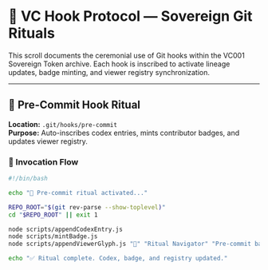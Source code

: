 # 🧙 VC Hook Protocol — Sovereign Git Rituals

This scroll documents the ceremonial use of Git hooks within the VC001 Sovereign Token archive. Each hook is inscribed to activate lineage updates, badge minting, and viewer registry synchronization.

---

## 🔮 Pre-Commit Hook Ritual

**Location:** `.git/hooks/pre-commit`  
**Purpose:** Auto-inscribes codex entries, mints contributor badges, and updates viewer registry.

### 🔧 Invocation Flow

```bash
#!/bin/bash

echo "🔮 Pre-commit ritual activated..."

REPO_ROOT="$(git rev-parse --show-toplevel)"
cd "$REPO_ROOT" || exit 1

node scripts/appendCodexEntry.js
node scripts/mintBadge.js
node scripts/appendViewerGlyph.js "🧭" "Ritual Navigator" "Pre-commit badge + codex sync" ".git/hooks/pre-commit"

echo "✅ Ritual complete. Codex, badge, and registry updated."
```
